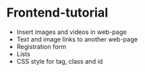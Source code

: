 # Frontend-tutorial
* Insert images and videos in web-page
* Text and image links to another web-page
* Registration form
* Lists
* CSS style for tag, class and id
